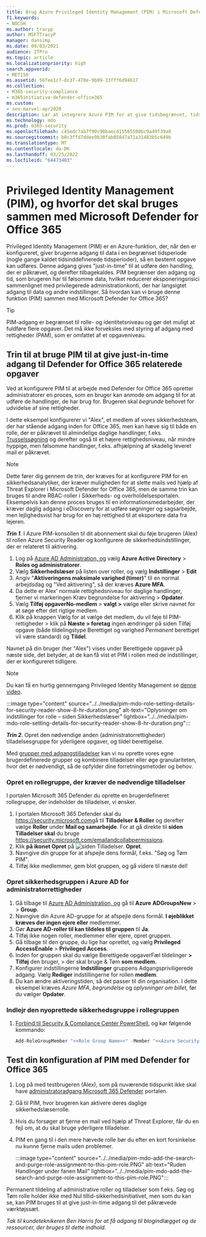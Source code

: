 ```yaml
---
title: Brug Azure Privileged Identity Management (PIM) i Microsoft Defender for Office 365 til at begrænse administratoradgangen til cybersikkerhedsværktøjer.
f1.keywords:
- NOCSH
ms.author: tracyp
author: MSFTTracyP
manager: dansimp
ms.date: 09/03/2021
audience: ITPro
ms.topic: article
ms.localizationpriority: high
search.appverid:
- MET150
ms.assetid: 56fee1c7-dc37-470e-9b09-33fff6d94617
ms.collection:
- M365-security-compliance
- m365initiative-defender-office365
ms.custom:
- seo-marvel-apr2020
description: Lær at integrere Azure PIM for at give tidsbegrænset, tidsgrænset adgang til brugere til at udføre administratorrettigheder i Microsoft Defender for Office 365, hvilket reducerer risikoen for dine data.
ms.technology: mdo
ms.prod: m365-security
ms.openlocfilehash: c45edc7ab7f90c98baecd15565508bc9a49f39a8
ms.sourcegitcommit: b0c3ffd7ddee9b30fab85047a71a31483b5c649b
ms.translationtype: MT
ms.contentlocale: da-DK
ms.lasthandoff: 03/25/2022
ms.locfileid: "64473403"
---
```

<!--A-->
# <a name="privileged-identity-management-pim-and-why-to-use-it-with-microsoft-defender-for-office-365"></a>Privileged Identity Management (PIM), og hvorfor det skal bruges sammen med Microsoft Defender for Office 365

Privileged Identity Management (PIM) er en Azure-funktion, der, når den er konfigureret, giver brugerne adgang til data i en begrænset tidsperiode (nogle gange kaldet tidsinddefinerede tidsperioder), så en bestemt opgave kan udføres. Denne adgang gives "just-in-time" til at udføre den handling, der er påkrævet, og derefter tilbagekaldes. PIM begrænser den adgang og tid, som brugeren har til følsomme data, hvilket reducerer eksponeringsrisici sammenlignet med privilegerede administrationkonti, der har langsigtet adgang til data og andre indstillinger. Så hvordan kan vi bruge denne funktion (PIM) sammen med Microsoft Defender for Office 365?

> [!TIP]
> PIM-adgang er begrænset til rolle- og identitetsniveau og gør det muligt at fuldføre flere opgaver. Det må ikke forveksles med styring af adgang med rettigheder (PAM), som er omfattet af et opgaveniveau.

## <a name="steps-to-use-pim-to-grant-just-in-time-access-to-defender-for-office-365-related-tasks"></a>Trin til at bruge PIM til at give just-in-time adgang til Defender for Office 365 relaterede opgaver

Ved at konfigurere PIM til at arbejde med Defender for Office 365 opretter administratorer en proces, som en bruger kan anmode om adgang til for at udføre de handlinger, de har brug for. Brugeren skal *begrunde* behovet for udvidelse af sine rettigheder.

I dette eksempel konfigurerer vi "Alex", et medlem af vores sikkerhedsteam, der har stående adgang inden for Office 365, men kan hæve sig til både en rolle, der er påkrævet til almindelige daglige handlinger, f.eks. [Trusselssøgning](threat-hunting-in-threat-explorer.md) og derefter også til et højere rettighedsniveau, når mindre hyppige, men følsomme handlinger, f.eks. afhjælpning af skadelig leveret mail er påkrævet.[](remediate-malicious-email-delivered-office-365.md)

> [!NOTE]
> Dette fører dig gennem de trin, der kræves for at konfigurere PIM for en sikkerhedsanalytiker, der kræver muligheden for at slette mails ved hjælp af Threat Explorer i Microsoft Defender for Office 365, men de samme trin kan bruges til andre RBAC-roller i Sikkerheds- og overholdelsesportalen. Eksempelvis kan denne proces bruges til en informationsmedarbejder, der kræver daglig adgang i eDiscovery for at udføre søgninger og sagsarbejde, men lejlighedsvist har brug for en høj rettighed til at eksportere data fra lejeren.

***Trin 1***. I Azure PIM-konsollen til dit abonnement skal du føje brugeren (Alex) til rollen Azure Security Reader og konfigurere de sikkerhedsindstillinger, der er relateret til aktivering.

1. Log på [Azure AD Administration, og](https://aad.portal.azure.com/) vælg **Azure Active Directory** >  **Roles og administratorer**.
2. Vælg **Sikkerhedslæser** på listen over roller, og vælg **Indstillinger** >  **Edit**
3. Angiv "**Aktiveringens maksimale varighed (timer)**" til en normal arbejdsdag og "Ved aktivering", så der kræves **Azure MFA**.
4. Da dette er Alex' normale rettighedsniveau for daglige handlinger, fjerner vi markeringen Kræv begrundelse for aktivering > **Opdater**.
5. Vælg **Tilføj opgaverNo-medlem** >  **valgt >** vælge eller skrive navnet for at søge efter det rigtige medlem.
6. Klik på  knappen Vælg for at vælge det medlem, du vil føje til PIM-rettigheder > klik på **Næste > foretag** ingen ændringer på siden Tilføj opgave (både tildelingstype Berettiget og varighed  *Permanent* berettiget vil være standard) og **Tildel**.

Navnet på din bruger (her "Alex") vises under Berettigede opgaver på næste side, det betyder, at de kan få vist et PIM i rollen med de indstillinger, der er konfigureret tidligere.

> [!NOTE]
> Du kan få en hurtig gennemgang Privileged Identity Management se [denne video](https://www.youtube.com/watch?v=VQMAg0sa_lE).

:::image type="content" source="../../media/pim-mdo-role-setting-details-for-security-reader-show-8-hr-duration.png" alt-text="Oplysninger om indstillinger for rolle – siden Sikkerhedslæser" lightbox="../../media/pim-mdo-role-setting-details-for-security-reader-show-8-hr-duration.png":::

***Trin 2***. Opret den nødvendige anden (administratorrettigheder) tilladelsesgruppe for yderligere opgaver, og tildel berettigelse.

Med [grupper med adgangstilladelser](/azure/active-directory/privileged-identity-management/groups-features) kan vi nu oprette vores egne brugerdefinerede grupper og kombinere tilladelser eller øge granulariteten, hvor det er nødvendigt, så de opfylder dine forretningsmetoder og behov.

### <a name="create-a-role-group-requiring-the-permissions-we-need"></a>Opret en rollegruppe, der kræver de nødvendige tilladelser

I portalen Microsoft 365 Defender du oprette en brugerdefineret rollegruppe, der indeholder de tilladelser, vi ønsker.

1. I portalen Microsoft 365 Defender skal du <https://security.microsoft.com>gå til **Tilladelser & Roller** og derefter vælge **Roller** under **Mail og samarbejde**. For at gå direkte til **siden Tilladelser skal** du bruge <https://security.microsoft.com/emailandcollabpermissions>.
2. Klik **på ikonet Opret** på ![siden Tilladelser.](../../media/m365-cc-sc-create-icon.png) **Opret**.
3. Navngive din gruppe for at afspejle dens formål, f.eks. "Søg og Tøm PIM".
4. Tilføj ikke medlemmer, gem blot gruppen, og gå videre til næste del!

### <a name="create-the-security-group-in-azure-ad-for-elevated-permissions"></a>Opret sikkerhedsgruppen i Azure AD for administratorrettigheder

1. Gå tilbage til [Azure AD Administration, og](https://aad.portal.azure.com/) gå til **Azure** **ADGroupsNew** >  >  **Group**.
2. Navngive din Azure AD-gruppe for at afspejle dens formål. **I øjeblikket kræves der ingen ejere eller** medlemmer.
3. Gør **Azure AD-roller til kan tildeles til gruppen** til **Ja**.
4. Tilføj ikke nogen roller, medlemmer eller ejere, opret gruppen.
5. Gå tilbage til den gruppe, du lige har oprettet, og vælg **Privileged AccessEnable** >  **Privileged Access**.
6. Inden for gruppen skal du vælge Berettigede opgaverFæl tildelinger **> Tilføj** den bruger,  >  der skal bruge & Tøm **som medlem.**
7. Konfigurer indstillingerne **Indstillinger** gruppens Adgangspriviligerede adgang. Vælg **Rediger** indstillingerne for rollen **medlem**.
8. Du kan ændre aktiveringstiden, så det passer til din organisation. I dette eksempel kræves *Azure MFA*, *begrundelse* og *oplysninger om billet,* før du vælger **Opdater**.

### <a name="nest-the-newly-created-security-group-into-the-role-group"></a>Indlejr den nyoprettede sikkerhedsgruppe i rollegruppen

1. [Forbind til Security & Compliance Center PowerShell](/powershell/exchange/connect-to-scc-powershell), og kør følgende kommando:

   ```powershell
   Add-RoleGroupMember "<<Role Group Name>>" -Member "<<Azure Security Group>>"`
   ```

## <a name="test-your-configuration-of-pim-with-defender-for-office-365"></a>Test din konfiguration af PIM med Defender for Office 365

1. Log på med testbrugeren (Alex), som på nuværende tidspunkt ikke skal have [administratoradgang Microsoft 365 Defender](/microsoft-365/security/defender/overview-security-center) portalen.
2. Gå til PIM, hvor brugeren kan aktivere deres daglige sikkerhedslæserrolle.
3. Hvis du forsøger at fjerne en mail ved hjælp af Threat Explorer, får du en fejl om, at du skal bruge yderligere tilladelser.
4. PIM en gang til i den mere hævede rolle bør du efter en kort forsinkelse nu kunne fjerne mails uden problemer.

   :::image type="content" source="../../media/pim-mdo-add-the-search-and-purge-role-assignment-to-this-pim-role.PNG" alt-text="Ruden Handlinger under fanen Mail" lightbox="../../media/pim-mdo-add-the-search-and-purge-role-assignment-to-this-pim-role.PNG":::

Permanent tildeling af administrative roller og tilladelser som f.eks. Søg og Tøm rolle holder ikke med Nul tillid-sikkerhedsinitiativet, men som du kan se, kan PIM bruges til at give just-in-time adgang til det påkrævede værktøjssæt.

*Tak til kundeteknikeren Ben Harris for at få adgang til blogindlægget og de ressourcer, der bruges til dette indhold.*

<!--A-->